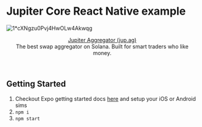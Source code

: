 # Jupiter Core React Native example
![1*cXNgzu0Pvj4HwOLw4Akwqg](https://user-images.githubusercontent.com/34560707/145749257-e48cb199-521b-476e-9d81-f79bb45ef834.png)

<p align="center">
  <a href="https://jup.ag">Jupiter Aggregator (jup.ag)</a>
  <br/>
  The best swap aggregator on Solana.  Built for smart traders who like money.
</p>
<br/>


## Getting Started
1. Checkout Expo getting started docs [here](https://docs.expo.dev/get-started/installation/) and setup your iOS or Android sims
2. `npm i`
3. `npm start`
